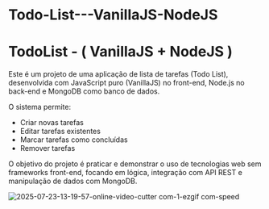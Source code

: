 # Todo-List---VanillaJS-NodeJS

# TodoList - ( VanillaJS + NodeJS )

Este é um projeto de uma aplicação de lista de tarefas (Todo List), desenvolvida com JavaScript puro (VanillaJS) no front-end, Node.js no back-end e MongoDB como banco de dados.

O sistema permite:
- Criar novas tarefas
- Editar tarefas existentes
- Marcar tarefas como concluídas
- Remover tarefas

O objetivo do projeto é praticar e demonstrar o uso de tecnologias web sem frameworks front-end, focando em lógica, integração com API REST e manipulação de dados com MongoDB.


![2025-07-23-13-19-57-_online-video-cutter com_-_1_-ezgif com-speed](https://github.com/user-attachments/assets/74883500-be1a-4b31-8ec8-30b49634ce65)
